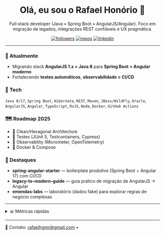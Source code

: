 <h1 align="center">Olá, eu sou o Rafael Honório 👋</h1>


<p align="center">
Full‑stack developer (Java • Spring Boot • AngularJS/Angular). Foco em migração de legados, integrações REST confiáveis e UX pragmática.
</p>


<p align="center">
<a href="https://github.com/rafaelhonorio"><img src="https://img.shields.io/github/followers/rafaelhonorio?style=social" alt="followers" /></a>
<a href="https://github.com/rafaelhonorio?tab=repositories"><img src="https://img.shields.io/badge/Repos-Explore-blue" alt="repos" /></a>
<a href="https://www.linkedin.com/in/rafael-honório-g-m-reis"><img src="https://img.shields.io/badge/LinkedIn-Connect-informational" alt="linkedin" /></a>
</p>


---


### 🔭 Atualmente
- Migrando stack **AngularJS 1.x + Java 8** para **Spring Boot + Angular moderno**
- Fortalecendo **testes automáticos**, **observabilidade** e **CI/CD**


### 🧰 Tech
`Java 8/17`, `Spring Boot`, `Hibernate`, `REST`, `Maven`, `JBoss/WildFly`, `Oracle`, `AngularJS`, `Angular`, `TypeScript`, `RxJS`, `Node`, `Docker`, `GitHub Actions`


### 🗺️ Roadmap 2025
- 🚧 Clean/Hexagonal Architecture
- 🚧 Testes (JUnit 5, Testcontainers, Cypress)
- 🚧 Observability (Micrometer, OpenTelemetry)
- 🚧 Docker & Compose


### 📌 Destaques
- **spring-angular-starter** — boilerplate produtivo (Spring Boot + Angular 17) com CI/CD
- **legacy-to-modern-guide** — guia prático de migração de AngularJS → Angular
- **emendas-labs** — laboratório (dados fake) para explorar regras de negócio complexas

---

<details>
<summary>📊 Métricas rápidas</summary>

![Top Langs](https://github-readme-stats.vercel.app/api/top-langs/?username=rafaelhonorio&layout=compact)
![GitHub stats](https://github-readme-stats.vercel.app/api?username=rafaelhonorio&show_icons=true&include_all_commits=true)

</details>

---

💬 Contato: rafaelhgmr@gmail.com •

